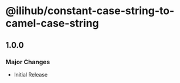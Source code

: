 # @ilihub/constant-case-string-to-camel-case-string

## 1.0.0

### Major Changes

- Initial Release

